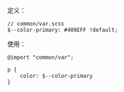 定义：

```
// common/var.scss
$--color-primary: #409EFF !default;
```

使用：

```
@import "common/var";

p {
    color: $--color-primary
}
```